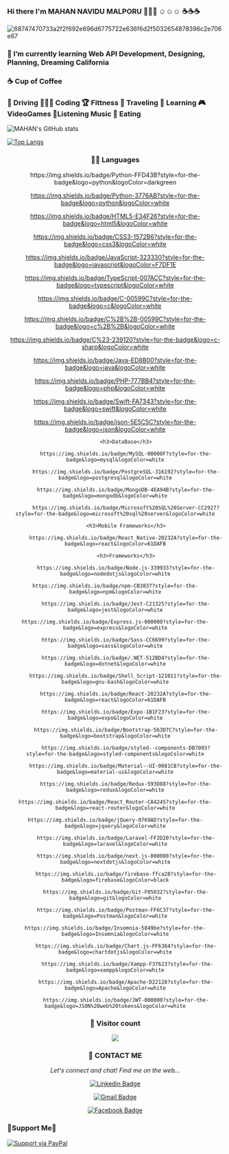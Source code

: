 ### Hi there I'm MAHAN NAVIDU MALPORU 💯💯💯 ☺️☺️☺️ ☕☕☕


![68747470733a2f2f692e696d6775722e636f6d2f5032654878396c2e706e67](https://user-images.githubusercontent.com/38897468/121206281-f6ba0300-c895-11eb-896f-0f6f29d74646.png)

### 🌱 I’m currently learning Web API Development,  Designing, Planning, Dreaming California
### ☕ Cup of Coffee
### 🚗 Driving  👨🏾‍💻 Coding  🏆 Fittness  🧳 Traveling  📖 Learning  🎮VideoGames  🎼Listening Music 🍕 Eating
         

<!--
**MAHANNAVIDU734/MAHANNAVIDU734** is a ✨ _special_ ✨ repository because its `README.md` (this file) appears on your GitHub profile.

Here are some ideas to get you started:

- 🔭 I’m currently working on ...
- 🌱 I’m currently learning ...
- 👯 I’m looking to collaborate on ...
- 🤔 I’m looking for help with ...
- 💬 Ask me about ...
- 📫 How to reach me: ...
- 😄 Pronouns: ...
- ⚡ Fun fact: ...
-->
![MAHAN's GitHub stats](https://github-readme-stats.vercel.app/api?username=MAHANNAVIDU734&show_icons=true&theme=dracula)


[![Top Langs](https://github-readme-stats.vercel.app/api/top-langs/?username=MAHANNAVIDU734&layout=dracula)](https://github.com/MAHANNAVIDU734&show_icons=true&theme=dracula)







<p align="center">
         

  <div align="center">
  <h3>🧑‍💻 Languages</h3>
https://img.shields.io/badge/Python-FFD43B?style=for-the-badge&logo=python&logoColor=darkgreen
           
https://img.shields.io/badge/Python-3776AB?style=for-the-badge&logo=python&logoColor=white
           
https://img.shields.io/badge/HTML5-E34F26?style=for-the-badge&logo=html5&logoColor=white
           
https://img.shields.io/badge/CSS3-1572B6?style=for-the-badge&logo=css3&logoColor=white
           
https://img.shields.io/badge/JavaScript-323330?style=for-the-badge&logo=javascript&logoColor=F7DF1E
           
https://img.shields.io/badge/TypeScript-007ACC?style=for-the-badge&logo=typescript&logoColor=white
           
https://img.shields.io/badge/C-00599C?style=for-the-badge&logo=c&logoColor=white
           
https://img.shields.io/badge/C%2B%2B-00599C?style=for-the-badge&logo=c%2B%2B&logoColor=white
           
https://img.shields.io/badge/C%23-239120?style=for-the-badge&logo=c-sharp&logoColor=white

https://img.shields.io/badge/Java-ED8B00?style=for-the-badge&logo=java&logoColor=white
           
https://img.shields.io/badge/PHP-777BB4?style=for-the-badge&logo=php&logoColor=white
           
https://img.shields.io/badge/Swift-FA7343?style=for-the-badge&logo=swift&logoColor=white
           
https://img.shields.io/badge/json-5E5C5C?style=for-the-badge&logo=json&logoColor=white
           
           <h3>DataBase</h3>
           
           https://img.shields.io/badge/MySQL-00000F?style=for-the-badge&logo=mysql&logoColor=white
           
           https://img.shields.io/badge/PostgreSQL-316192?style=for-the-badge&logo=postgresql&logoColor=white
           
           https://img.shields.io/badge/MongoDB-4EA94B?style=for-the-badge&logo=mongodb&logoColor=white
           
           https://img.shields.io/badge/Microsoft%20SQL%20Server-CC2927?style=for-the-badge&logo=microsoft%20sql%20server&logoColor=white
           
           <h3>Mobile Frameworks</h3>
           
           https://img.shields.io/badge/React_Native-20232A?style=for-the-badge&logo=react&logoColor=61DAFB
           
           <h3>Frameworks</h3>
           
           https://img.shields.io/badge/Node.js-339933?style=for-the-badge&logo=nodedotjs&logoColor=white
           
	https://img.shields.io/badge/npm-CB3837?style=for-the-badge&logo=npm&logoColor=white
           
           https://img.shields.io/badge/Jest-C21325?style=for-the-badge&logo=jest&logoColor=white
           
	https://img.shields.io/badge/Express.js-000000?style=for-the-badge&logo=express&logoColor=white
           
           https://img.shields.io/badge/Sass-CC6699?style=for-the-badge&logo=sass&logoColor=white
           
           https://img.shields.io/badge/.NET-512BD4?style=for-the-badge&logo=dotnet&logoColor=white
           
           https://img.shields.io/badge/Shell_Script-121011?style=for-the-badge&logo=gnu-bash&logoColor=white
           
           https://img.shields.io/badge/React-20232A?style=for-the-badge&logo=react&logoColor=61DAFB
           
           https://img.shields.io/badge/Expo-1B1F23?style=for-the-badge&logo=expo&logoColor=white
           
           https://img.shields.io/badge/Bootstrap-563D7C?style=for-the-badge&logo=bootstrap&logoColor=white
           
           https://img.shields.io/badge/styled--components-DB7093?style=for-the-badge&logo=styled-components&logoColor=white
           
           https://img.shields.io/badge/Material--UI-0081CB?style=for-the-badge&logo=material-ui&logoColor=white
           
           https://img.shields.io/badge/Redux-593D88?style=for-the-badge&logo=redux&logoColor=white
           
	https://img.shields.io/badge/React_Router-CA4245?style=for-the-badge&logo=react-router&logoColor=white
           
	https://img.shields.io/badge/jQuery-0769AD?style=for-the-badge&logo=jquery&logoColor=white
           
           https://img.shields.io/badge/Laravel-FF2D20?style=for-the-badge&logo=laravel&logoColor=white
           
           https://img.shields.io/badge/next.js-000000?style=for-the-badge&logo=nextdotjs&logoColor=white
           
           https://img.shields.io/badge/firebase-ffca28?style=for-the-badge&logo=firebase&logoColor=black
           
           https://img.shields.io/badge/Git-F05032?style=for-the-badge&logo=git&logoColor=white
           
           https://img.shields.io/badge/Postman-FF6C37?style=for-the-badge&logo=Postman&logoColor=white
           
	https://img.shields.io/badge/Insomnia-5849be?style=for-the-badge&logo=Insomnia&logoColor=white
           
           https://img.shields.io/badge/Chart.js-FF6384?style=for-the-badge&logo=chartdotjs&logoColor=white
           
           	https://img.shields.io/badge/Xampp-F37623?style=for-the-badge&logo=xampp&logoColor=white
           
           https://img.shields.io/badge/Apache-D22128?style=for-the-badge&logo=Apache&logoColor=white
           
           https://img.shields.io/badge/JWT-000000?style=for-the-badge&logo=JSON%20web%20tokens&logoColor=white
  </div>
  </p>
  <div align="center">
  <h3>💁 Visitor count</h3>
         
  <img src="https://profile-counter.glitch.me/MAHANNAVIDU734/count.svg" />
  </div>

<p align="center">
 
</p>

<div align="center">  
         <h3>🤙 CONTACT ME</h3>
  <i>Let's connect and chat! Find me on the web...</i>
           
[![Linkedin Badge](https://img.shields.io/badge/-Mahan_Navidu-blue?style=flat-square&logo=Linkedin&logoColor=white&link=https://www.linkedin.com/in/mahan-malporu-55538a1b5/)](https://www.linkedin.com/in/mahan-malporu-55538a1b5/)
           
[![Gmail Badge](https://img.shields.io/badge/mahan.navidu-c14438?style=flat-square&logo=Gmail&logoColor=white&link=mailto:mahan.navidu@gmail.com)](mailto:mahan.navidu@gmail.com/)

[![Facebook Badge](https://img.shields.io/badge/Mahan_Navidu-blue?style=flat-square&logo=Facebook&logoColor=white&link=https://www.facebook.com/mahan.navidu/)](https://www.facebook.com/mahan.navidu/)
         


 </div>  
 <div align="left">
         <h3>🤝Support Me🤝</h3>
         
[![Support via PayPal](https://cdn.rawgit.com/twolfson/paypal-github-button/1.0.0/dist/button.svg)](https://www.paypal.me/Mahanjet/)
         
 </div>

         
</p>


